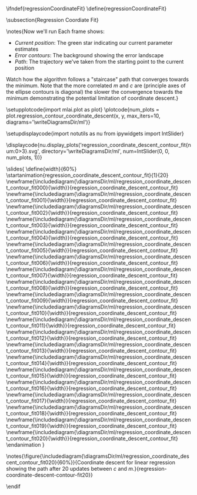 \ifndef{regressionCoordinateFit}
\define{regressionCoordinateFit}


\subsection{Regression Coordiate Fit}

\notes{Now we'll run Each frame shows:

- *Current position*: The green star indicating our current parameter estimates
- *Error contours*: The background showing the error landscape
- *Path*: The trajectory we've taken from the starting point to the current position

Watch how the algorithm follows a "staircase" path that converges towards the minimum. Note that the more correlated $m$ and $c$ are (principle axes of the ellipse contours is diagonal) the slower the convergence towards the minimum demonstrating the potential limitation of coordinate descent.}

\setupplotcode{import mlai.plot as plot}
\plotcode{num_plots = plot.regression_contour_coordinate_descent(x, y, max_iters=10, diagrams='\writeDiagramsDir/ml')}

\setupdisplaycode{import notutils as nu
from ipywidgets import IntSlider}

\displaycode{nu.display_plots('regression_coordinate_descent_contour_fit{num:0>3}.svg', directory='\writeDiagramsDir/ml', num=IntSlider(0, 0, num_plots, 1))}

\slides{
\define{width}{60%}
\startanimation{regression_coordinate_descent_contour_fit}{1}{20}
\newframe{\includediagram{\diagramsDir/ml/regression_coordinate_descent_contour_fit000}{\width}}{regression_coordinate_descent_contour_fit}
\newframe{\includediagram{\diagramsDir/ml/regression_coordinate_descent_contour_fit001}{\width}}{regression_coordinate_descent_contour_fit}
\newframe{\includediagram{\diagramsDir/ml/regression_coordinate_descent_contour_fit002}{\width}}{regression_coordinate_descent_contour_fit}
\newframe{\includediagram{\diagramsDir/ml/regression_coordinate_descent_contour_fit003}{\width}}{regression_coordinate_descent_contour_fit}
\newframe{\includediagram{\diagramsDir/ml/regression_coordinate_descent_contour_fit004}{\width}}{regression_coordinate_descent_contour_fit}
\newframe{\includediagram{\diagramsDir/ml/regression_coordinate_descent_contour_fit005}{\width}}{regression_coordinate_descent_contour_fit}
\newframe{\includediagram{\diagramsDir/ml/regression_coordinate_descent_contour_fit006}{\width}}{regression_coordinate_descent_contour_fit}
\newframe{\includediagram{\diagramsDir/ml/regression_coordinate_descent_contour_fit007}{\width}}{regression_coordinate_descent_contour_fit}
\newframe{\includediagram{\diagramsDir/ml/regression_coordinate_descent_contour_fit008}{\width}}{regression_coordinate_descent_contour_fit}
\newframe{\includediagram{\diagramsDir/ml/regression_coordinate_descent_contour_fit009}{\width}}{regression_coordinate_descent_contour_fit}
\newframe{\includediagram{\diagramsDir/ml/regression_coordinate_descent_contour_fit010}{\width}}{regression_coordinate_descent_contour_fit}
\newframe{\includediagram{\diagramsDir/ml/regression_coordinate_descent_contour_fit011}{\width}}{regression_coordinate_descent_contour_fit}
\newframe{\includediagram{\diagramsDir/ml/regression_coordinate_descent_contour_fit012}{\width}}{regression_coordinate_descent_contour_fit}
\newframe{\includediagram{\diagramsDir/ml/regression_coordinate_descent_contour_fit013}{\width}}{regression_coordinate_descent_contour_fit}
\newframe{\includediagram{\diagramsDir/ml/regression_coordinate_descent_contour_fit014}{\width}}{regression_coordinate_descent_contour_fit}
\newframe{\includediagram{\diagramsDir/ml/regression_coordinate_descent_contour_fit015}{\width}}{regression_coordinate_descent_contour_fit}
\newframe{\includediagram{\diagramsDir/ml/regression_coordinate_descent_contour_fit016}{\width}}{regression_coordinate_descent_contour_fit}
\newframe{\includediagram{\diagramsDir/ml/regression_coordinate_descent_contour_fit017}{\width}}{regression_coordinate_descent_contour_fit}
\newframe{\includediagram{\diagramsDir/ml/regression_coordinate_descent_contour_fit018}{\width}}{regression_coordinate_descent_contour_fit}
\newframe{\includediagram{\diagramsDir/ml/regression_coordinate_descent_contour_fit019}{\width}}{regression_coordinate_descent_contour_fit}
\newframe{\includediagram{\diagramsDir/ml/regression_coordinate_descent_contour_fit020}{\width}}{regression_coordinate_descent_contour_fit}
\endanimation
}

\notes{\figure{\includediagram{\diagramsDir/ml/regression_coordinate_descent_contour_fit020}{60%}}{Coordinate descent for linear regression showing the path after 20 updates between $c$ and $m$.}{regression-coordinate-descent-contour-fit20}}

\endif
